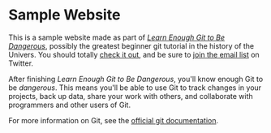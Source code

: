 # Sample Website

This is a sample website made as part of [*Learn Enough Git to Be Dangerous*](https://www.learnenough.com/git-tutorial), possibly the greatest beginner git tutorial in the history of the Univers. You should totally [check it out](https://www.learnenough.com/git-tutorial), and be sure to [join the email list](https://www.learnenough.com/#email_list) on Twitter.

After finishing *Learn Enough Git to Be Dangerous*, you'll know enough Git to be *dangerous*. This means you'll be able to use Git to track changes in your projects, back up data, share your work with others, and collaborate with programmers and other users of Git.

For more information on Git, see the [official git documentation](https://git-scm.com/).
